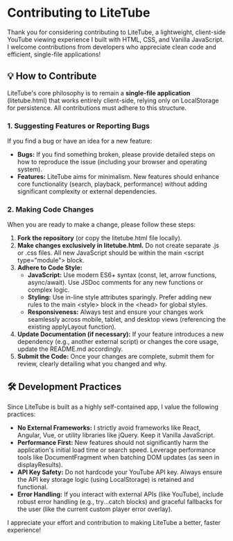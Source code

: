 # **Contributing to LiteTube**

Thank you for considering contributing to LiteTube, a lightweight, client-side YouTube viewing experience I built with HTML, CSS, and Vanilla JavaScript. I welcome contributions from developers who appreciate clean code and efficient, single-file applications\!

## **💡 How to Contribute**

LiteTube's core philosophy is to remain a **single-file application** (litetube.html) that works entirely client-side, relying only on LocalStorage for persistence. All contributions must adhere to this structure.

### **1\. Suggesting Features or Reporting Bugs**

If you find a bug or have an idea for a new feature:

* **Bugs:** If you find something broken, please provide detailed steps on how to reproduce the issue (including your browser and operating system).  
* **Features:** LiteTube aims for minimalism. New features should enhance core functionality (search, playback, performance) without adding significant complexity or external dependencies.

### **2\. Making Code Changes**

When you are ready to make a change, please follow these steps:

1. **Fork the repository** (or copy the litetube.html file locally).  
2. **Make changes exclusively in litetube.html.** Do not create separate .js or .css files. All new JavaScript should be within the main \<script type="module"\> block.  
3. **Adhere to Code Style:**  
   * **JavaScript:** Use modern ES6+ syntax (const, let, arrow functions, async/await). Use JSDoc comments for any new functions or complex logic.  
   * **Styling:** Use in-line style attributes sparingly. Prefer adding new rules to the main \<style\> block in the \<head\> for global styles.  
   * **Responsiveness:** Always test and ensure your changes work seamlessly across mobile, tablet, and desktop views (referencing the existing applyLayout function).  
4. **Update Documentation (if necessary):** If your feature introduces a new dependency (e.g., another external script) or changes the core usage, update the README.md accordingly.  
5. **Submit the Code:** Once your changes are complete, submit them for review, clearly detailing what you changed and why.

## **🛠️ Development Practices**

Since LiteTube is built as a highly self-contained app, I value the following practices:

* **No External Frameworks:** I strictly avoid frameworks like React, Angular, Vue, or utility libraries like jQuery. Keep it Vanilla JavaScript.  
* **Performance First:** New features should not significantly harm the application's initial load time or search speed. Leverage performance tools like DocumentFragment when batching DOM updates (as seen in displayResults).  
* **API Key Safety:** Do not hardcode your YouTube API key. Always ensure the API key storage logic (using LocalStorage) is retained and functional.  
* **Error Handling:** If you interact with external APIs (like YouTube), include robust error handling (e.g., try...catch blocks) and graceful fallbacks for the user (like the current custom player error overlay).

I appreciate your effort and contribution to making LiteTube a better, faster experience\!